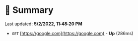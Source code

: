 # 📖 Summary
Last updated: **5/2/2022, 11:48:20 PM**

- `GET` [https://google.com](https://google.com) - **Up** (286ms)

